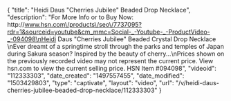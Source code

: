 {
    "title": "Heidi Daus \"Cherries Jubilee\" Beaded Drop Necklace",
    "description": "For More Info or to Buy Now: http:\/\/www.hsn.com\/products\/seo\/7737095?rdr=1&sourceid=youtube&cm_mmc=Social-_-Youtube-_-ProductVideo-_-094098\nHeidi Daus \"Cherries Jubilee\" Beaded Crystal Drop Necklace \nEver dreamt of a springtime stroll through the parks and temples of Japan during Sakura season? Inspired by the beauty of cherry...\nPrices shown on the previously recorded video may not represent the current price.  View hsn.com to view the current selling price. HSN Item #094098",
    "videoid": "112333303",
    "date_created": "1497557455",
    "date_modified": "1503429803",
    "type": "captivate",
    "layout": "video",
    "url": "\/v\/heidi-daus-cherries-jubilee-beaded-drop-necklace\/112333303"
}